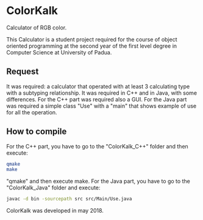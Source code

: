 # ColorKalk
Calculator of RGB color.

This Calculator is a student project required for the course of object oriented programming at the second year of the first level degree in Computer Science at University of Padua.

 ## Request

It was required: a calculator that operated with at least 3 calculating type with a subtyping relationship. It was required in C++ and in Java, with some differences.
For the C++ part was required also a GUI.
For the Java part was required a simple class "Use" with a "main" that shows example of use for all the operation.

## How to compile

For the C++ part, you have to go to the "ColorKalk_C++" folder and then execute:
```bash
qmake
make
```
 "qmake" and then execute make.
For the Java part, you have to go to the "ColorKalk_Java" folder and execute:
```bash
javac -d bin -sourcepath src src/Main/Use.java
```

ColorKalk was developed in may 2018.
